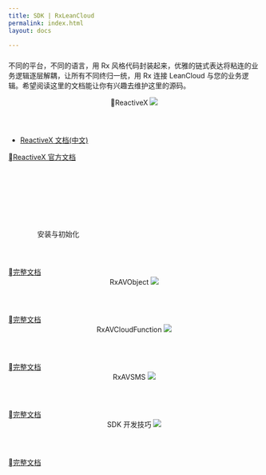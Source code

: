 ```yaml
---
title: SDK | RxLeanCloud
permalink: index.html
layout: docs

---
```


<div class="container padding-top-40 padding-bottom-50" data-nav-waypoint>
  <div class="copy-block">
      <h3 class="h3 h3--blue margin-bottom-10"></h3>
      <p class="margin-top-10">不同的平台，不同的语言，用 Rx 风格代码封装起来，优雅的链式表达将粘连的业务逻辑逐层解耦，让所有不同终归一统，用 Rx 连接 LeanCloud 与您的业务逻辑。希望阅读这里的文档能让你有兴趣去维护这里的源码。</p>
  </div>
  <div class="docs-platforms">
    <div class="docs-platform">
          <header class="docs-platform__header">
              <span class="docs-platform__name">ReactiveX</span>
              <img class="icon" src="{{ site.baseurl }}/assets/images/Rx_Logo_S.png"/>
          </header>
          <ul class="docs-platform__links">
              <li class="docs-platform__links"><a href="https://mcxiaoke.gitbooks.io/rxdocs/content/Intro.html">ReactiveX 文档(中文)</a></li>
          </ul>
          <footer class="docs-platform__footer">
              <a href="http://reactivex.io/" class="btn btn--outline">ReactiveX 官方文档</a>
          </footer>
      </div>
      <div class="docs-platform">
          <header class="docs-platform__header">
              <span class="docs-platform__name">安装与初始化</span>
              <svg class="icon"><use xlink:href="{{ site.baseurl }}/assets/symbols.svg#code"></use></svg>
          </header>
          <ul class="docs-platform__links">
          </ul>
          <footer class="docs-platform__footer">
              <a href="setup/guide" class="btn btn--outline">完整文档</a>
          </footer>
      </div>
      <div class="docs-platform">
          <header class="docs-platform__header">
              <span class="docs-platform__name">RxAVObject</span>
              <img src="https://png.icons8.com/ios/50/000000/stack-filled.png">
          </header>
          <ul class="docs-platform__links">
          </ul>
          <footer class="docs-platform__footer">
              <a href="objects/guide" class="btn btn--outline">完整文档</a>
          </footer>
      </div>
      <div class="docs-platform">
          <header class="docs-platform__header">
              <span class="docs-platform__name">RxAVCloudFunction</span>
              <img src="https://png.icons8.com/nolan/96/000000/barcode.png">
          </header>
          <ul class="docs-platform__links">
          </ul>
          <footer class="docs-platform__footer">
              <a href="cloud-functions/guide" class="btn btn--outline">完整文档</a>
          </footer>
      </div>
      <div class="docs-platform">
          <header class="docs-platform__header">
              <span class="docs-platform__name">RxAVSMS</span>
              <img src="https://png.icons8.com/nolan/96/000000/sms.png">
          </header>
          <ul class="docs-platform__links">
          </ul>
          <footer class="docs-platform__footer">
              <a href="sms/guide" class="btn btn--outline">完整文档</a>
          </footer>
      </div>
      <div class="docs-platform">
          <header class="docs-platform__header">
              <span class="docs-platform__name">SDK 开发技巧</span>
              <img src="https://png.icons8.com/ultraviolet/96/000000/biotech.png">
          </header>
          <ul class="docs-platform__links">
          </ul>
          <footer class="docs-platform__footer">
              <a href="sdk/development" class="btn btn--outline">完整文档</a>
          </footer>
      </div>
  </div>
</div>
